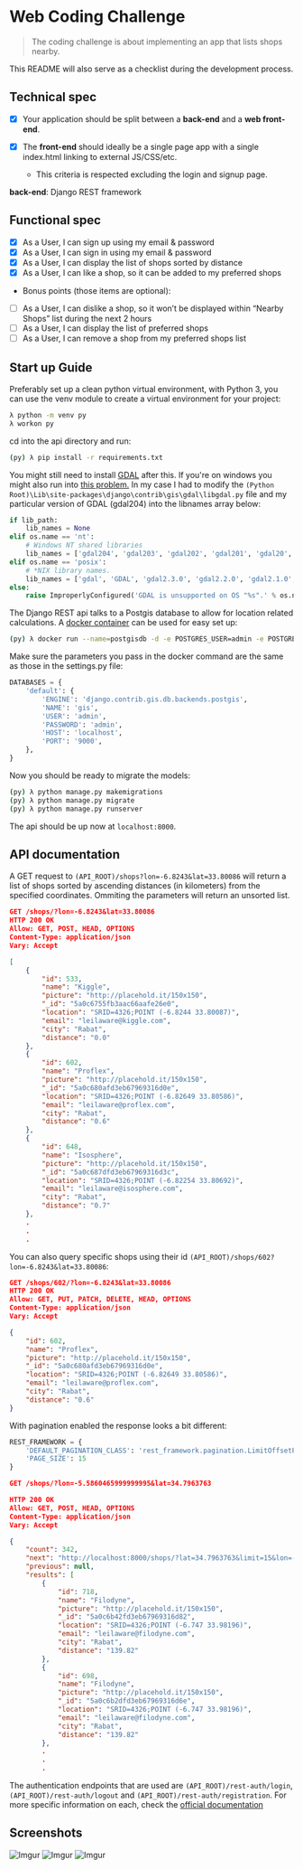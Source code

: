 # Web Coding Challenge

> The coding challenge is about implementing an app that lists shops nearby.

This README will also serve as a checklist during the development process.

## Technical spec

- [x] Your application should be split between a **back-end** and a **web front-end**.

- [x] The **front-end** should ideally be a single page app with a single index.html linking to external JS/CSS/etc.
  - This criteria is respected excluding the login and signup page.

**back-end**: Django REST framework

## Functional spec

- [x] As a User, I can sign up using my email & password
- [x] As a User, I can sign in using my email & password
- [x] As a User, I can display the list of shops sorted by distance
- [x] As a User, I can like a shop, so it can be added to my preferred shops

* Bonus points (those items are optional):

- [ ] As a User, I can dislike a shop, so it won’t be displayed within “Nearby Shops” list during the next 2 hours
- [ ] As a User, I can display the list of preferred shops
- [ ] As a User, I can remove a shop from my preferred shops list

## Start up Guide

Preferably set up a clean python virtual environment, with Python 3, you can use the venv module to create a virtual environment for your project:

```bash
λ python -m venv py
λ workon py
```

cd into the api directory and run:

```bash
(py) λ pip install -r requirements.txt
```

You might still need to install [GDAL](https://django.readthedocs.io/en/2.1.x/ref/contrib/gis/install) after this.
If you're on windows you might also run into [this problem.](https://stackoverflow.com/questions/44140241/geodjango-on-windows-try-setting-gdal-library-path-in-your-settings) In my case I had to modify the `(Python Root)\Lib\site-packages\django\contrib\gis\gdal\libgdal.py` file and my particular version of GDAL (gdal204) into the libnames array below:

```python
if lib_path:
    lib_names = None
elif os.name == 'nt':
    # Windows NT shared libraries
    lib_names = ['gdal204', 'gdal203', 'gdal202', 'gdal201', 'gdal20', 'gdal111']
elif os.name == 'posix':
    # *NIX library names.
    lib_names = ['gdal', 'GDAL', 'gdal2.3.0', 'gdal2.2.0', 'gdal2.1.0', 'gdal2.0.0', 'gdal1.11.0']
else:
    raise ImproperlyConfigured('GDAL is unsupported on OS "%s".' % os.name)
```

The Django REST api talks to a Postgis database to allow for location related calculations. A [docker container](https://hub.docker.com/r/kartoza/postgis) can be used for easy set up:

```bash
(py) λ docker run --name=postgisdb -d -e POSTGRES_USER=admin -e POSTGRES_PASS=admin -e POSTGRES_DBNAME=gis -p 9000:5432 kartoza/postgis
```

Make sure the parameters you pass in the docker command are the same as those in the settings.py file:

```python
DATABASES = {
    'default': {
        'ENGINE': 'django.contrib.gis.db.backends.postgis',
        'NAME': 'gis',
        'USER': 'admin',
        'PASSWORD': 'admin',
        'HOST': 'localhost',
        'PORT': '9000',
    },
}
```
Now you should be ready to migrate the models:

```bash
(py) λ python manage.py makemigrations
(py) λ python manage.py migrate
(py) λ python manage.py runserver
```
The api should be up now at `localhost:8000`.

## API documentation

A GET request to `(API_ROOT)/shops?lon=-6.8243&lat=33.80086` will return a list of shops sorted by ascending distances (in kilometers) from the specified coordinates. Ommiting the parameters will return an unsorted list. 

```json
GET /shops/?lon=-6.8243&lat=33.80086
HTTP 200 OK
Allow: GET, POST, HEAD, OPTIONS
Content-Type: application/json
Vary: Accept

[
    {
        "id": 533,
        "name": "Kiggle",
        "picture": "http://placehold.it/150x150",
        "_id": "5a0c6755fb3aac66aafe26e0",
        "location": "SRID=4326;POINT (-6.8244 33.80087)",
        "email": "leilaware@kiggle.com",
        "city": "Rabat",
        "distance": "0.0"
    },
    {
        "id": 602,
        "name": "Proflex",
        "picture": "http://placehold.it/150x150",
        "_id": "5a0c680afd3eb67969316d0e",
        "location": "SRID=4326;POINT (-6.82649 33.80586)",
        "email": "leilaware@proflex.com",
        "city": "Rabat",
        "distance": "0.6"
    },
    {
        "id": 648,
        "name": "Isosphere",
        "picture": "http://placehold.it/150x150",
        "_id": "5a0c687dfd3eb67969316d3c",
        "location": "SRID=4326;POINT (-6.82254 33.80692)",
        "email": "leilaware@isosphere.com",
        "city": "Rabat",
        "distance": "0.7"
    },
    .
    .
    .
```

You can also query specific shops using their id `(API_ROOT)/shops/602?lon=-6.8243&lat=33.80086`:

```json
GET /shops/602/?lon=-6.8243&lat=33.80086
HTTP 200 OK
Allow: GET, PUT, PATCH, DELETE, HEAD, OPTIONS
Content-Type: application/json
Vary: Accept

{
    "id": 602,
    "name": "Proflex",
    "picture": "http://placehold.it/150x150",
    "_id": "5a0c680afd3eb67969316d0e",
    "location": "SRID=4326;POINT (-6.82649 33.80586)",
    "email": "leilaware@proflex.com",
    "city": "Rabat",
    "distance": "0.6"
}
```

With pagination enabled the response looks a bit different:

```python
REST_FRAMEWORK = {
    'DEFAULT_PAGINATION_CLASS': 'rest_framework.pagination.LimitOffsetPagination',
    'PAGE_SIZE': 15
}
```
```json
GET /shops/?lon=-5.5860465999999995&lat=34.7963763

HTTP 200 OK
Allow: GET, POST, HEAD, OPTIONS
Content-Type: application/json
Vary: Accept

{
    "count": 342,
    "next": "http://localhost:8000/shops/?lat=34.7963763&limit=15&lon=-5.5860465999999995&offset=15",
    "previous": null,
    "results": [
        {
            "id": 718,
            "name": "Filodyne",
            "picture": "http://placehold.it/150x150",
            "_id": "5a0c6b42fd3eb67969316d82",
            "location": "SRID=4326;POINT (-6.747 33.98196)",
            "email": "leilaware@filodyne.com",
            "city": "Rabat",
            "distance": "139.82"
        },
        {
            "id": 698,
            "name": "Filodyne",
            "picture": "http://placehold.it/150x150",
            "_id": "5a0c6b2dfd3eb67969316d6e",
            "location": "SRID=4326;POINT (-6.747 33.98196)",
            "email": "leilaware@filodyne.com",
            "city": "Rabat",
            "distance": "139.82"
        },
        .
        .
        .
```

The authentication endpoints that are used are `(API_ROOT)/rest-auth/login`, `(API_ROOT)/rest-auth/logout` and `(API_ROOT)/rest-auth/registration`. For more specific information on each, check the [official documentation](https://django-rest-auth.readthedocs.io/en/latest/api_endpoints.html)

## Screenshots
![Imgur](https://i.imgur.com/RtpqvUM.png)
![Imgur](https://i.imgur.com/PURjCdT.png)
![Imgur](https://i.imgur.com/HNklDua.png)
